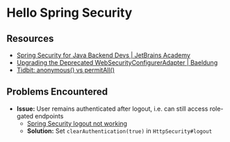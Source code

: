 # Hello Spring Security

## Resources
- [Spring Security for Java Backend Devs | JetBrains Academy](https://hyperskill.org/tracks/38?category=2)
- [Upgrading the Deprecated WebSecurityConfigurerAdapter | Baeldung](https://www.baeldung.com/spring-deprecated-websecurityconfigureradapter)
- [Tidbit: anonymous() vs permitAll()](https://stackoverflow.com/questions/51395906/understanding-the-difference-of-permitall-and-anonymous-in-spring-security)

## Problems Encountered
- **Issue:** User remains authenticated after logout, i.e. can still access role-gated endpoints
    - [Spring Security logout not working](https://stackoverflow.com/questions/36557294/spring-security-logout-does-not-work-does-not-clear-security-context-and-authe)
    - **Solution:** Set `clearAuthentication(true)` in `HttpSecurity#logout`
